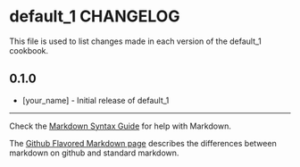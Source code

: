 default_1 CHANGELOG
===================

This file is used to list changes made in each version of the default_1 cookbook.

0.1.0
-----
- [your_name] - Initial release of default_1

- - -
Check the [Markdown Syntax Guide](http://daringfireball.net/projects/markdown/syntax) for help with Markdown.

The [Github Flavored Markdown page](http://github.github.com/github-flavored-markdown/) describes the differences between markdown on github and standard markdown.
